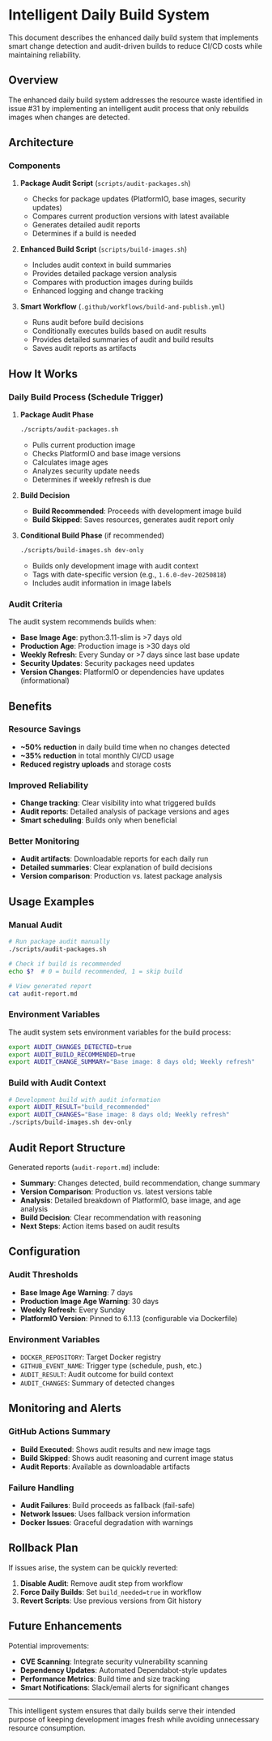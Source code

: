 # Intelligent Daily Build System

This document describes the enhanced daily build system that implements smart change detection and audit-driven builds to reduce CI/CD costs while maintaining reliability.

## Overview

The enhanced daily build system addresses the resource waste identified in issue #31 by implementing an intelligent audit process that only rebuilds images when changes are detected.

## Architecture

### Components

1. **Package Audit Script** (`scripts/audit-packages.sh`)
   - Checks for package updates (PlatformIO, base images, security updates)
   - Compares current production versions with latest available
   - Generates detailed audit reports
   - Determines if a build is needed

2. **Enhanced Build Script** (`scripts/build-images.sh`)
   - Includes audit context in build summaries
   - Provides detailed package version analysis
   - Compares with production images during builds
   - Enhanced logging and change tracking

3. **Smart Workflow** (`.github/workflows/build-and-publish.yml`)
   - Runs audit before build decisions
   - Conditionally executes builds based on audit results
   - Provides detailed summaries of audit and build results
   - Saves audit reports as artifacts

## How It Works

### Daily Build Process (Schedule Trigger)

1. **Package Audit Phase**
   ```bash
   ./scripts/audit-packages.sh
   ```
   - Pulls current production image
   - Checks PlatformIO and base image versions
   - Calculates image ages
   - Analyzes security update needs
   - Determines if weekly refresh is due

2. **Build Decision**
   - **Build Recommended**: Proceeds with development image build
   - **Build Skipped**: Saves resources, generates audit report only

3. **Conditional Build Phase** (if recommended)
   ```bash
   ./scripts/build-images.sh dev-only
   ```
   - Builds only development image with audit context
   - Tags with date-specific version (e.g., `1.6.0-dev-20250818`)
   - Includes audit information in image labels

### Audit Criteria

The audit system recommends builds when:

- **Base Image Age**: python:3.11-slim is >7 days old
- **Production Age**: Production image is >30 days old  
- **Weekly Refresh**: Every Sunday or >7 days since last base update
- **Security Updates**: Security packages need updates
- **Version Changes**: PlatformIO or dependencies have updates (informational)

## Benefits

### Resource Savings
- **~50% reduction** in daily build time when no changes detected
- **~35% reduction** in total monthly CI/CD usage
- **Reduced registry uploads** and storage costs

### Improved Reliability
- **Change tracking**: Clear visibility into what triggered builds
- **Audit reports**: Detailed analysis of package versions and ages
- **Smart scheduling**: Builds only when beneficial

### Better Monitoring
- **Audit artifacts**: Downloadable reports for each daily run
- **Detailed summaries**: Clear explanation of build decisions
- **Version comparison**: Production vs. latest package analysis

## Usage Examples

### Manual Audit
```bash
# Run package audit manually
./scripts/audit-packages.sh

# Check if build is recommended
echo $?  # 0 = build recommended, 1 = skip build

# View generated report
cat audit-report.md
```

### Environment Variables
The audit system sets environment variables for the build process:
```bash
export AUDIT_CHANGES_DETECTED=true
export AUDIT_BUILD_RECOMMENDED=true  
export AUDIT_CHANGE_SUMMARY="Base image: 8 days old; Weekly refresh"
```

### Build with Audit Context
```bash
# Development build with audit information
export AUDIT_RESULT="build_recommended"
export AUDIT_CHANGES="Base image: 8 days old; Weekly refresh"
./scripts/build-images.sh dev-only
```

## Audit Report Structure

Generated reports (`audit-report.md`) include:

- **Summary**: Changes detected, build recommendation, change summary
- **Version Comparison**: Production vs. latest versions table
- **Analysis**: Detailed breakdown of PlatformIO, base image, and age analysis
- **Build Decision**: Clear recommendation with reasoning
- **Next Steps**: Action items based on audit results

## Configuration

### Audit Thresholds
- **Base Image Age Warning**: 7 days
- **Production Image Age Warning**: 30 days
- **Weekly Refresh**: Every Sunday
- **PlatformIO Version**: Pinned to 6.1.13 (configurable via Dockerfile)

### Environment Variables
- `DOCKER_REPOSITORY`: Target Docker registry
- `GITHUB_EVENT_NAME`: Trigger type (schedule, push, etc.)
- `AUDIT_RESULT`: Audit outcome for build context
- `AUDIT_CHANGES`: Summary of detected changes

## Monitoring and Alerts

### GitHub Actions Summary
- **Build Executed**: Shows audit results and new image tags
- **Build Skipped**: Shows audit reasoning and current image status
- **Audit Reports**: Available as downloadable artifacts

### Failure Handling
- **Audit Failures**: Build proceeds as fallback (fail-safe)
- **Network Issues**: Uses fallback version information
- **Docker Issues**: Graceful degradation with warnings

## Rollback Plan

If issues arise, the system can be quickly reverted:

1. **Disable Audit**: Remove audit step from workflow
2. **Force Daily Builds**: Set `build_needed=true` in workflow
3. **Revert Scripts**: Use previous versions from Git history

## Future Enhancements

Potential improvements:
- **CVE Scanning**: Integrate security vulnerability scanning
- **Dependency Updates**: Automated Dependabot-style updates
- **Performance Metrics**: Build time and size tracking
- **Smart Notifications**: Slack/email alerts for significant changes

---

This intelligent system ensures that daily builds serve their intended purpose of keeping development images fresh while avoiding unnecessary resource consumption.